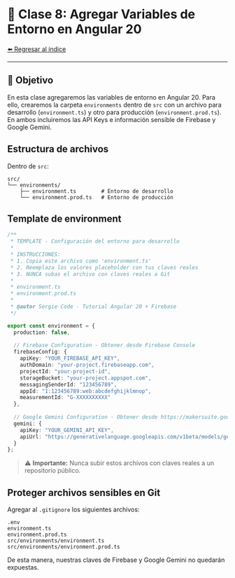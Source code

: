 # 🔐 Clase 8: Agregar Variables de Entorno en Angular 20

[⬅️ Regresar al índice](../README.md)

---

## 🎯 Objetivo
En esta clase agregaremos las variables de entorno en Angular 20. Para ello, crearemos la carpeta `environments` dentro de `src` con un archivo para desarrollo (`environment.ts`) y otro para producción (`environment.prod.ts`). En ambos incluiremos las API Keys e información sensible de Firebase y Google Gemini.

## Estructura de archivos
Dentro de `src`:

```
src/
└── environments/
    ├── environment.ts        # Entorno de desarrollo
    └── environment.prod.ts   # Entorno de producción
```

## Template de environment

```typescript
/**
 * TEMPLATE - Configuración del entorno para desarrollo
 *
 * INSTRUCCIONES:
 * 1. Copia este archivo como 'environment.ts'
 * 2. Reemplaza los valores placeholder con tus claves reales
 * 3. NUNCA subas el archivo con claves reales a Git
 *
 * environment.ts
 * environment.prod.ts
 *
 * @autor Sergie Code - Tutorial Angular 20 + Firebase
 */

export const environment = {
  production: false,
  
  // Firebase Configuration - Obtener desde Firebase Console
  firebaseConfig: {
    apiKey: "YOUR_FIREBASE_API_KEY",
    authDomain: "your-project.firebaseapp.com",
    projectId: "your-project-id",
    storageBucket: "your-project.appspot.com",
    messagingSenderId: "123456789",
    appId: "1:123456789:web:abcdefghijklmnop",
    measurementId: "G-XXXXXXXXXX"
  },
  
  // Google Gemini Configuration - Obtener desde https://makersuite.google.com/app/apikey
  gemini: {
    apiKey: "YOUR_GEMINI_API_KEY",
    apiUrl: "https://generativelanguage.googleapis.com/v1beta/models/gemini-1.5-flash-latest:generateContent"
  }
};
```

> ⚠️ **Importante:** Nunca subir estos archivos con claves reales a un repositorio público.

## Proteger archivos sensibles en Git

Agregar al `.gitignore` los siguientes archivos:

```
.env
environment.ts
environment.prod.ts
src/environments/environment.ts
src/environments/environment.prod.ts
```

De esta manera, nuestras claves de Firebase y Google Gemini no quedarán expuestas.

